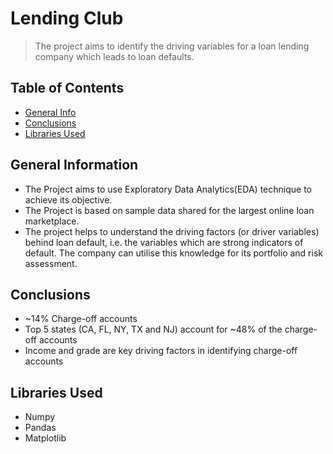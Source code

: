 # Lending Club
> The project aims to identify the driving variables for a loan lending company which leads to loan defaults.


## Table of Contents
* [General Info](#general-information)
* [Conclusions](#conclusions)
* [Libraries Used](#libraries-used)

  

<!-- You can include any other section that is pertinent to your problem -->

## General Information
- The Project aims to use Exploratory Data Analytics(EDA) technique to achieve its objective.
- The Project is based on sample data shared for the largest online loan marketplace.
- The project helps to understand the driving factors (or driver variables) behind loan default, i.e. the variables which are strong indicators of default.  The company can utilise this knowledge for its portfolio and risk assessment. 

<!-- You don't have to answer all the questions - just the ones relevant to your project. -->

## Conclusions
- ~14% Charge-off accounts
- Top 5 states (CA, FL, NY, TX and NJ) account for ~48% of the charge-off accounts
- Income and grade are key driving factors in identifying charge-off accounts


<!-- You don't have to answer all the questions - just the ones relevant to your project. -->


## Libraries Used
- Numpy
- Pandas 
- Matplotlib 

<!-- As the libraries versions keep on changing, it is recommended to mention the version of library used in this project -->






<!-- Optional -->
<!-- ## License -->
<!-- This project is open source and available under the [... License](). -->

<!-- You don't have to include all sections - just the one's relevant to your project -->

